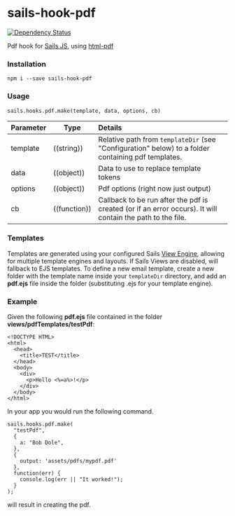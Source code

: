 # sails-hook-pdf

[![Dependency Status](https://david-dm.org/surgery18/sails-hook-pdf.svg)](https://david-dm.org/surgery18/sails-hook-pdf)

Pdf hook for [Sails JS](http://sailsjs.org), using [html-pdf](https://github.com/marcbachmann/node-html-pdf)

### Installation

`npm i --save sails-hook-pdf`

### Usage

`sails.hooks.pdf.make(template, data, options, cb)`

Parameter      | Type                | Details
-------------- | ------------------- |:---------------------------------
template       | ((string))          | Relative path from `templateDir` (see "Configuration" below) to a folder containing pdf templates.
data           | ((object))          | Data to use to replace template tokens
options        | ((object))          | Pdf options (right now just output)
cb             | ((function))        | Callback to be run after the pdf is created (or if an error occurs). It will contain the path to the file.

### Templates

Templates are generated using your configured Sails [View Engine](http://sailsjs.org/#!/documentation/concepts/Views/ViewEngines.html), allowing for multiple template engines and layouts.  If Sails Views are disabled, will fallback to EJS templates. To define a new email template, create a new folder with the template name inside your `templateDir` directory, and add an **pdf.ejs** file inside the folder (substituting .ejs for your template engine).

### Example

Given the following **pdf.ejs** file contained in the folder **views/pdfTemplates/testPdf**:

```
<!DOCTYPE HTML>
<html>
  <head>
    <title>TEST</title>
  </head>
  <body>
    <div>
      <p>Hello <%=a%>!</p>
    </div>
  </body>
</html>
```

In your app you would run the following command.

```
sails.hooks.pdf.make(
  "testPdf",
  {
    a: "Bob Dole",
  },
  {
    output: 'assets/pdfs/mypdf.pdf'
  },
  function(err) {
    console.log(err || "It worked!");
  }
);
```

will result in creating the pdf.

